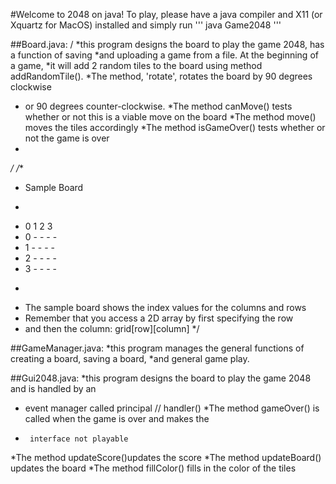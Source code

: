 #Welcome to 2048 on java! 
To play, please have a java compiler and X11 (or Xquartz for MacOS) installed and simply run
'''
java Game2048
'''

##Board.java: 
/ 
*this program designs the board to play the game 2048, has a function of saving
 *and uploading a game from a file. At the beginning of a game,
 *it will add 2 random tiles to the board using method addRandomTile().
 *The method, 'rotate', rotates the board by 90 degrees clockwise
 * or 90 degrees counter-clockwise.
 *The method canMove() tests whether or not this is a viable move on the board
 *The method move() moves the tiles accordingly
 *The method isGameOver() tests whether or not the game is over
 *
 */
/**
 * Sample Board
 * <p/>
 * 0   1   2   3
 * 0   -   -   -   -
 * 1   -   -   -   -
 * 2   -   -   -   -
 * 3   -   -   -   -
 * <p/>
 * The sample board shows the index values for the columns and rows
 * Remember that you access a 2D array by first specifying the row
 * and then the column: grid[row][column]
 */

##GameManager.java:
 *this program manages the general functions of creating a board, saving a board,
 *and general game play.

 
##Gui2048.java:
*this program designs the board to play the game 2048 and is handled by an
 *	event manager called principal // handler()
 *The method gameOver() is called when the game is over and makes the
 *		interface not playable
 *The method updateScore()updates the score
 *The method updateBoard() updates the board
 *The method fillColor() fills in the color of the tiles
